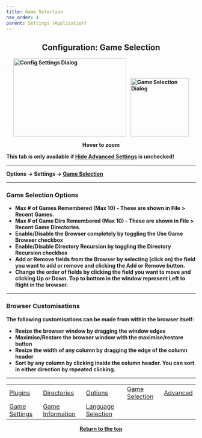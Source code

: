 ```yaml
---
title: Game Selection
nav_order: 4
parent: Settings (Application)
---
```


<style>
.zoom-pair {
  display: flex;
  gap: 12px;
  align-items: flex-end;
  justify-content: flex-start;
  position: relative;
  margin-left: auto;
  margin-right: auto;
  width: max-content;
  text-align: left;
}

.zoom-on-hover {
  display: inline-block;
  position: relative;
}

.zoom-on-hover img {
  display: block;
  cursor: zoom-in;
  transition: transform 0.3s ease;
  transform-origin: left center;
  position: relative;
  z-index: 1;
}

.zoom-on-hover:hover img {
  transform: scale(1.5);
}

.zoom-pair .zoom-on-hover:first-child:hover img {
  z-index: 9999;
}

.zoom-pair .zoom-on-hover:last-child:hover img {
  z-index: 100;
}
</style>

## <center>Configuration: Game Selection</center>
<b>
<div style="text-align: center;">
  <div class="zoom-pair">
    <div class="zoom-on-hover">
      <img src="/manual/asset/images/config_settings.png" alt="Config Settings Dialog" width="300" height="207" />
    </div>
    <div class="zoom-on-hover">
      <img src="/manual/asset/images/game_selection.png" alt="Game Selection Dialog" width="155" />
    </div>
  </div>
  <p><strong>Hover to zoom</strong></p>
</div>

<!-- ClauseEcho: Interactive Images -->

This tab is only available if [Hide Advanced Settings](app_options) is unchecked!

---

Options → Settings → [Game Selection](#Game_Selection)

---

### <a name="Game_Selection"></a>Game Selection Options

- <a name="Max_Remembered_Games">Max # of Games Remembered</a> (Max 10) - These are shown in File > Recent Games.  
- <a name="Max_Remembered_Dirs">Max # of Game Dirs Remembered</a> (Max 10) - These are shown in File > Recent Game Directories.  
- Enable/Disable the Browser completely by toggling the Use Game Browser checkbox  
- <a name="Enable_Recursion">Enable/Disable Directory Recursion</a> by toggling the Directory Recursion checkbox  
- Add or Remove fields from the Browser by selecting (click on) the field you want to add or remove and clicking the Add or Remove button.  
- Change the order of fields by clicking the field you want to move and clicking Up or Down. Top to bottom in the window represent Left to Right in the browser.

---

### Browser Customisations

The following customisations can be made from within the browser itself:

- Resize the browser window by dragging the window edges  
- Maximise/Restore the browser window with the maximise/restore button  
- Resize the width of any column by dragging the edge of the column header  
- Sort by any column by clicking inside the column header. You can sort in either direction by repeated clicking.

---

<table align="center">
  <tr>
    <td class="auto-style3"><a href="app_plugins">Plugins</a></td>
    <td class="auto-style3"><a href="app_directories">Directories</a></td>
    <td class="auto-style3"><a href="app_options">Options</a></td>
    <td class="auto-style3"><a href="app_game_selection">Game Selection</a></td>
    <td class="auto-style3"><a href="app_advanced">Advanced</a></td>
  </tr>
  <tr>
    <td class="auto-style3"><a href="app_game_settings">Game Settings</a></td>
    <td class="auto-style3"><a href="app_game_information">Game Information</a></td>
    <td class="auto-style3"><a href="app_language">Language Selection</a></td>
    <td class="auto-style3">&nbsp;</td>
    <td class="auto-style3">&nbsp;</td>
  </tr>
</table>

<p style="text-align:center"><a href="#">Return to the top</a></p>

<!-- ClauseEcho: Game Selection Node Complete -->
